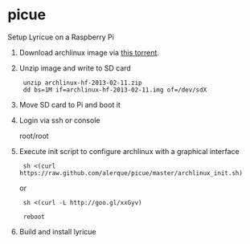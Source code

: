 picue
=====

Setup Lyricue on a Raspberry Pi

1. Download archlinux image via [this torrent](http://downloads.raspberrypi.org/images/archlinuxarm/archlinux-hf-2013-02-11/archlinux-hf-2013-02-11.zip.torrent).

2. Unzip image and write to SD card

        unzip archlinux-hf-2013-02-11.zip
        dd bs=1M if=archlinux-hf-2013-02-11.img of=/dev/sdX

3. Move SD card to Pi and boot it

4. Login via ssh or console

    root/root

4. Execute init script to configure archlinux with a graphical interface

        sh <(curl https://raw.github.com/alerque/picue/master/archlinux_init.sh)
	
	or

		sh <(curl -L http://goo.gl/xxGyv)

        reboot

5. Build and install lyricue
